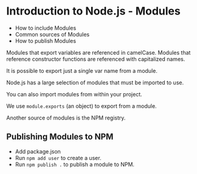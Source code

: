 # Introduction to Node.js - Modules

- How to include Modules
- Common sources of Modules
- How to publish Modules

Modules that export variables are referenced in camelCase.
Modules that reference constructor functions are referenced with capitalized names.

It is possible to export just a single var name from a module.

Node.js has a large selection of modules that must be imported to use.

You can also import modules from within your project.

We use `module.exports` (an object) to export from a module.

Another source of modules is the NPM registry.

## Publishing Modules to NPM

- Add package.json
- Run `npm add user` to create a user.
- Run `npm publish .` to publish a module to NPM.
